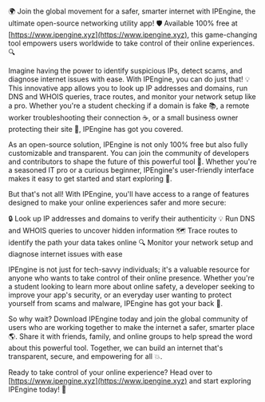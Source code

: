 🌍️ Join the global movement for a safer, smarter internet with IPEngine, the ultimate open-source networking utility app! 🛡️ Available 100% free at [https://www.ipengine.xyz](https://www.ipengine.xyz), this game-changing tool empowers users worldwide to take control of their online experiences. 🔍

Imagine having the power to identify suspicious IPs, detect scams, and diagnose internet issues with ease. With IPEngine, you can do just that! 💡 This innovative app allows you to look up IP addresses and domains, run DNS and WHOIS queries, trace routes, and monitor your network setup like a pro. Whether you're a student checking if a domain is fake 📚, a remote worker troubleshooting their connection ☕️, or a small business owner protecting their site 💼, IPEngine has got you covered.

As an open-source solution, IPEngine is not only 100% free but also fully customizable and transparent. You can join the community of developers and contributors to shape the future of this powerful tool 🔧. Whether you're a seasoned IT pro or a curious beginner, IPEngine's user-friendly interface makes it easy to get started and start exploring 🚀.

But that's not all! With IPEngine, you'll have access to a range of features designed to make your online experiences safer and more secure:

🔒 Look up IP addresses and domains to verify their authenticity
💡 Run DNS and WHOIS queries to uncover hidden information
🗺️ Trace routes to identify the path your data takes online
🔍 Monitor your network setup and diagnose internet issues with ease

IPEngine is not just for tech-savvy individuals; it's a valuable resource for anyone who wants to take control of their online presence. Whether you're a student looking to learn more about online safety, a developer seeking to improve your app's security, or an everyday user wanting to protect yourself from scams and malware, IPEngine has got your back 💪.

So why wait? Download IPEngine today and join the global community of users who are working together to make the internet a safer, smarter place 🌎. Share it with friends, family, and online groups to help spread the word about this powerful tool. Together, we can build an internet that's transparent, secure, and empowering for all 💥.

Ready to take control of your online experience? Head over to [https://www.ipengine.xyz](https://www.ipengine.xyz) and start exploring IPEngine today! 🚀